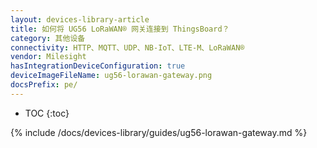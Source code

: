 ```yaml
---
layout: devices-library-article
title: 如何将 UG56 LoRaWAN® 网关连接到 ThingsBoard？
category: 其他设备
connectivity: HTTP、MQTT、UDP、NB-IoT、LTE-M、LoRaWAN®
vendor: Milesight
hasIntegrationDeviceConfiguration: true
deviceImageFileName: ug56-lorawan-gateway.png
docsPrefix: pe/
---
```


* TOC
{:toc}

{% include /docs/devices-library/guides/ug56-lorawan-gateway.md %}